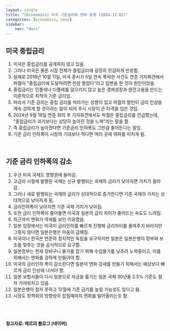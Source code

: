 ```yaml
---
layout: single
title: "[Economics] 미국 기준금리와 엔화 동향 (2024.12.02)"
categories: [economics, news]
sidebar:
    nav: "docs"
---
```


## 미국 중립금리
1. 미국은 중립금리를 공개하지 않고 있음.
1. 그러나 미국은 물론 시장 전체가 중립금리에 굉장히 민감하게 반응함.
1. 실제로 2018년 10월 11일, 미국 증시가 5일 연속 폭락한 사건도 연준 기자회견에서 파월이 "중립금리에 도달하려면 한참 멀었다"라고 답변을 한 것이 원인이었음.
1. 중립금리는 인플레나 디플레를 일으키지 않고 높은 경제성장과 완전고용을 만드는 이론적으로 최적의 기준 금리임.
1. 따라서 기준 금리는 중립 금리를 따라가는 성향이 있고 파월의 발언이 금리 인상을 계속 강하게 할 것이라는 말이 되어 주식 시장이 큰 타격을 입은 것임.
1. 2024년 9월 19일 연준 회의 후 기자회견에서도 파월은 중립금리를 언급했는데, "중립금리가 과거보다는 상당히 높아진 것을 느껴"라는 말을 함.
1. 즉 중립금리가 높아졌다면 기준금리 인하폭도 그만큼 줄어든다는 말임.
1. 기준 금리 인하폭이 시장의 기대보다 적다면 여러 곳에 여파를 미치게 됨.

<br/>

## 기준 금리 인하폭의 감소
1. 우선 미국 국채도 영향권에 들어감.
1. 고금리 시절에 발행된 국채는 신규 발행되는 국채의 금리가 낮아지면 가치가 올라감.
1. 그러나 새로 발행되는 국채의 금리가 상대적으로 증가한다면 기존 국채의 가치는 상대적으로 낮아지게 됨.
1. 금리인하폭이 낮아지면 기존 국채 가치가 낮아짐.
1. 또한 금리 인하폭이 줄어들면 미국과 일본의 금리 차이가 줄어드는 속도도 느려짐.
1. 최근까지 엔화가 약세를 보인 이유였음.
1. 일본 입장에서는 미국이 금리인하를 빠르게 진행해 금리차이를 줄여주기 바라지만 그렇지 않다면 일본은행은 마음이 급해짐.
1. 미국이나 한국은 연준의 정치적인 독립을 요구하지만 일본은 일본은행이 정부와 보조를 맞추는 것을 공식적으로 요구함.
1. 일본정부는 현재 장바구니 물가를 잡기 위해 수입물가를 낮추려 노력중이고, 이를 위해서는 엔화를 강하게 만들어야 함.
1. 미국의 금리인하 폭이 감소한다면 일본이 엔화 강세를 만들기 위해서는 예상보다 빠르게 금리 인상에 나서야 함.
1. 일본 보험사들이 다시 일본으로 자금을 옮기는 일본 국채 30년물 2.5% 기준도 점차 가까워지고 있음.
1. 일본은행이 참지 못하고 12월에 기준 금리를 높일 가능성도 있다고 봄.
1. 시장도 정책회의 방향성이 잡힐때까지 엔화를 밀어올리는듯 함.


<br/>
<br/>

#### 참고자료: 메르의 블로그 (네이버) 